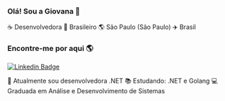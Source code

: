 ### Olá! Sou a Giovana 👋

:coffee: Desenvolvedora 🏡 Brasileiro 🌎 São Paulo (São Paulo) ✈️ Brasil

### Encontre-me por aqui 🌎

[![Linkedin Badge](https://img.shields.io/badge/-Linkedin-blue?style=flat-square&logo=Linkedin&logoColor=white&link=https://www.linkedin.com/in/giovana-rocha-santos/)](https://www.linkedin.com/in/giovana-rocha-santos/)


:construction_worker: Atualmente sou desenvolvedora .NET
📚 Estudando: .NET e Golang
:computer: Graduada em Análise e Desenvolvimento de Sistemas<br>
</samp>
